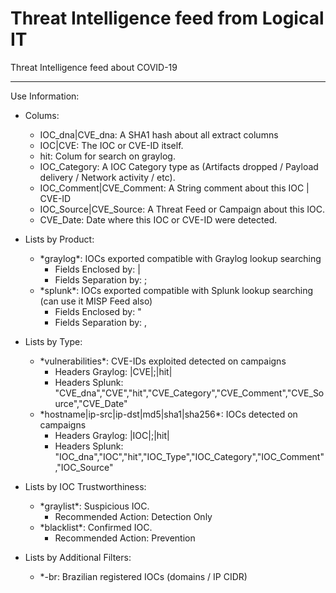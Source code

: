 # Threat Intelligence feed from Logical IT

Threat Intelligence feed about COVID-19

----------------------------------

Use Information:

* Colums: 
  * IOC_dna|CVE_dna: A SHA1 hash about all extract columns
  * IOC|CVE: The IOC or CVE-ID itself.
  * hit: Colum for search on graylog.
  * IOC_Category: A IOC Category type as (Artifacts dropped / Payload delivery / Network activity / etc).
  * IOC_Comment|CVE_Comment: A String comment about this IOC | CVE-ID
  * IOC_Source|CVE_Source: A Threat Feed or Campaign about this IOC.
  * CVE_Date: Date where this IOC or CVE-ID were detected. 

* Lists by Product:
  * \*graylog*: IOCs exported compatible with Graylog lookup searching
    * Fields Enclosed by: |
    * Fields Separation by: ;
  * \*splunk*: IOCs exported compatible with Splunk lookup searching (can use it MISP Feed also)
    * Fields Enclosed by: "
    * Fields Separation by: ,
    
* Lists by Type:
  * \*vulnerabilities*: CVE-IDs exploited detected on campaigns
    * Headers Graylog: |CVE|;|hit|
    * Headers Splunk: "CVE_dna","CVE","hit","CVE_Category","CVE_Comment","CVE_Source","CVE_Date"
  * \*hostname|ip-src|ip-dst|md5|sha1|sha256*: IOCs detected on campaigns
    * Headers Graylog: |IOC|;|hit|
    * Headers Splunk: "IOC_dna","IOC","hit","IOC_Type","IOC_Category","IOC_Comment","IOC_Source"
    
* Lists by IOC Trustworthiness:
  * \*graylist*: Suspicious IOC. 
    * Recommended Action: Detection Only
  * \*blacklist*: Confirmed IOC.
    * Recommended Action: Prevention
    
* Lists by Additional Filters:
  * \*-br: Brazilian registered IOCs (domains / IP CIDR)
